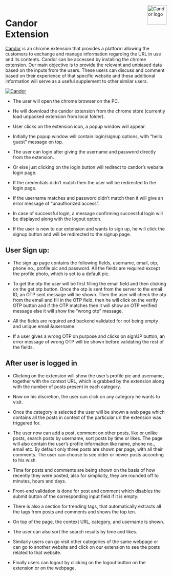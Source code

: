 <a href="https://candor-app.herokuapp.com/">
    <img src="https://i.ibb.co/bQwQF68/logo-full.png" alt="Candor logo" title="Aimeos" align="right" height="60" />
</a>

Candor </br>
Extension
======================

[Candor](https://candor-app.herokuapp.com/) is an chrome extension that provides a platform allowing the customers to exchange and manage information regarding the URL in use and its contents. Candor can be accessed by installing the chrome extension. Our main objective is to provide the relevant and unbiased data based on the inputs from the users. These users can discuss and comment based on their experience of that specific website and these additional information will serve as a useful supplement to other similar users.

[![Candor](https://i.ibb.co/17nr4cN/Screenshot-2020-06-29-at-4-07-56-PM.png)](https://candor-app.herokuapp.com/)

- The user will open the chrome browser on the PC. 

- He will download the candor extension from the chrome store (currently load unpacked extension from local folder).

- User clicks on the extension icon, a popup window will appear.

- Initially the popup window will contain login/signup options, with “hello guest” message on top.

- The user can login after giving the username and password directly from the extension.

- Or else just clicking on the login button will redirect to candor’s website login page.

- If the credentials didn’t match then the user will be redirected to the login page.

- If the username matches and password didn’t match then it will give an error message of “unauthorized access”.

- In case of successful login, a message confirming successful login will be displayed along with the logout option.

- If the user is new to our extension and wants to sign up, he will click the signup button and will be redirected to the signup page.

## User Sign up:

- The sign up page contains the following fields, username, email, otp, phone no., profile pic and password. All the fields are required except the profile photo, which is set to a default pic.

- To get the otp the user will be first filling the email field and then clicking on the get otp button. Once the otp is sent from the server to the email ID, an OTP sent message will  be shown. Then the user will check the otp from the email and fill in the OTP field, then he will click on the verify OTP button and if the OTP matches then it will show an 	OTP verified  message else it will show the “wrong otp” message. 

- All the fields are required and backend validated for not being empty and unique email &username. 

- If a user gives a wrong OTP on purpose and clicks on signUP button, an error message of wrong OTP will be shown before validating the rest of the fields.

## After user is logged in

- Clicking on the extension will show the user’s profile pic and username, together with the context URL, which is grabbed by the extension along with the number of posts present in each category.

- Now on his discretion, the user can click on any category he wants to visit.

- Once the category is selected the user will be shown a web page which contains all the posts in context of the particular url the extension was triggered for.

- The user now can add a post, comment on other posts, like or unlike posts, search posts by username, sort posts by time or  likes. The page will also contain the user’s profile information like name, phone no., email etc. By default only three posts are shown per page, with all their comments. The user can choose to see older or newer posts according to his wish.

- Time for posts and comments are being shown on the basis of how recently they were posted, also for simplicity, they are rounded off to minutes, hours and days.

- Front-end validation is done for post and comment which disables the submit button of the corresponding input field if it is empty.

- There is  also a section for trending tags, that automatically extracts all the tags from posts and comments and shows the top ten.

- On top of the page, the context URL, category, and username is shown.

- The user can also sort the search results by time and likes.

- Similarly users can go visit other categories of the same webpage or can go to another website and click on our extension to see the posts related to that website.

- Finally users can logout by clicking on the logout button on the extension or on the webpage.

